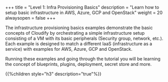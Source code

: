 +++
title = "Level 1: Infra Provisioning Basics"
description = "Learn how to setup basic infrastructure in AWS, Azure, GCP and OpenStack"
weight = 20
alwaysopen = false
+++

The infrastructure provisioning basics examples demonstrate the basic concepts of Cloudify by orchestrating a simple infrastructure setup consisting of a VM with its basic peripherals (Security group, network, etc.). Each example is designed to match a different IaaS (infrastructure as a service) with examples for AWS, Azure, GCP and OpenStack.

Running these examples and going through the tutorial you will be learning the concept of blueprints, plugins, deployment, secret store and more.

{{%children style="h3" description="true"%}}

